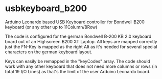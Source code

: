 # usbkeyboard_b200
Arduino Leonardo based USB Keyboard controller for Bondwell B200 keyboard (or any other up to 11Column/8Row)

The code is configured for the german Bondwell B-200 KB 2.0 keyboard board out of an Highscreen B200 XT Laptop.
All keys are mapped correctly just the FN-Key is mapped as the right Alt as it's needed for several special characters on the german keyboard layout.

Keys can easily be remapped in the "keyCodes" array. The code should work with any other keyboard that does not need more columns or rows (in total 19 I/O Lines) as that's the limit of the user Arduino Leonardo board.

